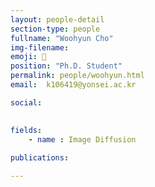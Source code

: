 ```yaml
---
layout: people-detail
section-type: people
fullname: "Woohyun Cho"
img-filename: 
emoji: 🤔
position: "Ph.D. Student"
permalink: people/woohyun.html
email:  k106419@yonsei.ac.kr

social:

 
fields:
    - name : Image Diffusion
        
publications:

---
```

